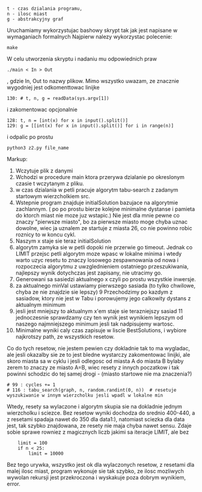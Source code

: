     t - czas dzialania programu, 
    n - ilosc miast
    g - abstrakcyjny graf
Uruchamiamy wykorzystujac bashowy skrypt 
tak jak jest napisane w wymaganiach formalnych Najpierw nalezy wykorzystac polecenie:
    
    make
W celu utworzenia skryptu i nadaniu mu odpowiednich praw

    ./main < In > Out 
  
 , gdzie In, Out to nazwy plikow.
Mimo wszystko uwazam, ze znacznie wygodniej jest odkomenttowac linijke
    
    130: # t, n, g = readData(sys.argv[1])
i zakomentowac opcjonalnie
    
    128: t, n = [int(x) for x in input().split()]
    129: g = [[int(x) for x in input().split()] for i in range(n)]

i odpalic po prostu 
    
    python3 z2.py file_name
    
Markup:
   1. Wczytuje plik z danymi
   2. Wchodzi w procedure main ktora przerywa dzialanie po okreslonym czasie t wczytanym z pliku.
   3. w czas dzialania w petli pracuje algorytm tabu-search z zadanym startowym wierzcholkiem src.
   4. Wstepnie program znajduje initialSolution bazujace na algorytmie zachlannym. 
   ( po po prostu bierze kolejne minimalne dystanse i pamieta do ktorch miast nie moze juz wstapic.)
    Nie jest dla mnie pewne co znaczy "pierwsze miasto",
     bo za pierwsze miasto moge chyba uznac dowolne, 
     wiec ja uznalem ze startuje z miasta 26,
      co nie powinno robic roznicy to w koncu cykl.
   5. Naszym x staje sie teraz initialSolution
   6. algorytm zamyka sie w petli dopoki nie przerwie go timeout.
    Jednak co LIMIT przejsc petli 
    algorytm moze wpasc w lokalne
   minima i wtedy warto uzyc resetu 
   to znaczy losowego zespawnowania od nowa 
   i rozpoczecia algorytmu z uwzglednieniem ostatniego przeszukiwania,
    najlepszy wynik dotychczas jest zapisany, nie utracimy go.
   8. Generowani sa sasiedzi aktualnego x 
   czyli po prostu wszystkie inwersje.
   7. za aktualnego minVal ustawiamy 
   pierwszego sasiada (to tylko chwilowe, 
    chyba ze nie znajdzie sie lepszy)
   9 Przechodzimy po kazdym z sasiadow, ktory nie jest w Tabu 
   i porowujemy jego calkowity dystans z aktualnym minimum
   10. jesli jest mniejszy to aktualnym x'em staje 
   sie terazniejszy sasiad
   11 jednoczesnie sprawdzamy czy ten wynik 
   jest wynikiem lepszym od naszego 
   najmniejszego minimum jesli tak nadpisujemy wartosc.
   12. Minimalne wyniki caly czas zapisuje w liscie BestSolutions, i wybiore najkrotszy path, ze wszystkich resetow.

Co do tych resetow, nie jestem pewien czy
 dokladnie tak to ma wygladac, ale jesli okazalby sie 
ze to jest bledne wystarczy zakomentowac linijki, 
ale skoro miasta sa w cyklu i jesli odlegosc 
od miasta A do miasta B bylaby zerem to znaczy ze miasto A=B, wiec resety z innych poczatkow 
i tak powinni schodzic do tej samej drogi - (miasto startowe nie ma znaczenia?)

    # 99 : cycles += 1
    # 116 : tabu_search(graph, n, random.randint(0, n))  # resetuje wyszukiwanie w innym wierzcholku jesli wpadl w lokalne min

Wtedy, resety sa wylaczone i algorytm skupia sie na dokladnie jednym wierzcholku i sciezce.
Bez resetow wyniki dochodza do  srednio 400-440, a z resetami spadaja nawet do 350 dla data1:),
natomiast sciezka dla data jest, tak szybko znajdowana, ze resety nie maja chyba nawet sensu.
Zdaje sobie sprawe rowniez z magicznych liczb jakimi sa iteracje LIMIT, ale bez 
```
    limit = 100
    if n < 25:
        limit = 10000
```
Bez tego urywka, wszystko jest ok dla wylaczonych resetow, z resetami dla malej ilosc miast, 
program wykonuje sie tak szybko, ze ilosc mozliwych wywolan rekursji jest przekroczona i wyskakuje poza dobrym wynikiem, error.
